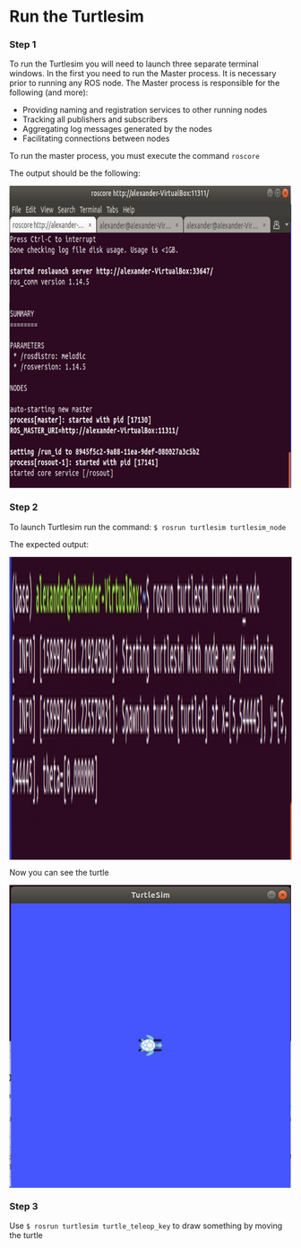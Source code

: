# Run the Turtlesim

### Step 1
To run the Turtlesim you will need to launch three separate terminal windows. In the first you need to run the Master process. It is necessary prior to running any ROS node. The Master process is responsible for the following (and more):

* Providing naming and registration services to other running nodes
* Tracking all publishers and subscribers
* Aggregating log messages generated by the nodes
* Facilitating connections between nodes

To run the master process, you must execute the command `roscore`

The output should be the following:

<img src="img/1.jpg" width = "720" height = "540" align = "middle">

### Step 2

To launch Turtlesim run the command: `$ rosrun turtlesim turtlesim_node`

The expected output:

<img src="img/2.jpg" width = "720" height = "540" align = "middle">

Now you can see the turtle

<img src="img/3.jpg" width = "720" height = "540" align = "middle">

### Step 3

Use `$ rosrun turtlesim turtle_teleop_key` to draw something by moving the turtle
